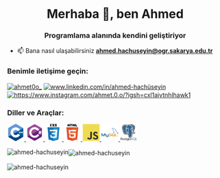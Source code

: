 <h1 align="center">Merhaba 👋, ben Ahmed</h1>
<h3 align="center">Programlama alanında kendini geliştiriyor</h3>


- 📫 Bana nasıl ulaşabilirsiniz **ahmed.hachuseyin@ogr.sakarya.edu.tr**

<h3 align="left">Benimle iletişime geçin:</h3>
<p align="left">
<a href="https://twitter.com/ahmet0o_" target="blank"><img align="center" src="https://raw.githubusercontent.com/rahuldkjain/github-profile-readme-generator/master/src/images/icons/Social/twitter.svg" alt="ahmet0o_" height="30" width="40" /></a>
<a href="https://linkedin.com/in/www.linkedin.com/in/ahmed-hachüseyin" target="blank"><img align="center" src="https://raw.githubusercontent.com/rahuldkjain/github-profile-readme-generator/master/src/images/icons/Social/linked-in-alt.svg" alt="www.linkedin.com/in/ahmed-hachüseyin" height="30" width="40" /></a>
<a href="https://instagram.com/https://www.instagram.com/ahmet.0.o/?igsh=cxl1ajvtnhlhawk1" target="blank"><img align="center" src="https://raw.githubusercontent.com/rahuldkjain/github-profile-readme-generator/master/src/images/icons/Social/instagram.svg" alt="https://www.instagram.com/ahmet.0.o/?igsh=cxl1ajvtnhlhawk1" height="30" width="40" /></a>
</p>

<h3 align="left">Diller ve Araçlar:</h3>
<p align="left"> <a href="https://www.w3schools.com/cpp/" target="_blank" rel="noreferrer"> <img src="https://raw.githubusercontent.com/devicons/devicon/master/icons/cplusplus/cplusplus-original.svg" 
alt="cplusplus" width="40" height="40"/> </a> <a href="https://www.w3schools.com/cs/" target="_blank" rel="noreferrer"> <img src="https://raw.githubusercontent.com/devicons/devicon/master/icons/csharp/csharp-original.svg" 
alt="csharp" width="40" height="40"/> </a> <a href="https://www.w3schools.com/css/" target="_blank" rel="noreferrer"> <img src="https://raw.githubusercontent.com/devicons/devicon/master/icons/css3/css3-original-wordmark.svg"
alt="css3" width="40" height="40"/> </a> <a href="https://www.w3.org/html/" target="_blank" rel="noreferrer"> <img src="https://raw.githubusercontent.com/devicons/devicon/master/icons/html5/html5-original-wordmark.svg" 
alt="html5" width="40" height="40"/> </a> <a href="https://developer.mozilla.org/en-US/docs/Web/JavaScript" target="_blank" rel="noreferrer"> <img src="https://raw.githubusercontent.com/devicons/devicon/master/icons/javascript/javascript-original.svg" 
alt="javascript" width="40" height="40"/> </a> <a href="https://www.mysql.com/" target="_blank" rel="noreferrer"> <img src="https://raw.githubusercontent.com/devicons/devicon/master/icons/mysql/mysql-original-wordmark.svg" 
alt="mysql" width="40" height="40"/> </a> <a href="https://www.postgresql.org" target="_blank" rel="noreferrer"> <img src="https://raw.githubusercontent.com/devicons/devicon/master/icons/postgresql/postgresql-original-wordmark.svg"
alt="postgresql" width="40" height="40"/> </a> </p>

<p><img align="left" src="https://github-readme-stats.vercel.app/api/top-langs?username=ahmed-hachuseyin&show_icons=true&locale=tr&layout=compact" alt="ahmed-hachuseyin" /></p>

<p> <img align="center" src="https://github-readme-stats.vercel.app/api?username=ahmed-hachuseyin&show_icons=true&locale=tr" alt="ahmed-hachuseyin" /></p>

<p><img align="center" src="https://github-readme-streak-stats.herokuapp.com/?user=ahmed-hachuseyin&" alt="ahmed-hachuseyin" /></p>
